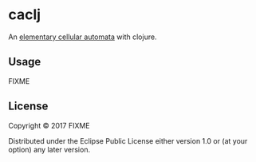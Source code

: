 # caclj

An [elementary cellular automata](https://en.wikipedia.org/wiki/Elementary_cellular_automaton) with clojure.

## Usage

FIXME

## License

Copyright © 2017 FIXME

Distributed under the Eclipse Public License either version 1.0 or (at
your option) any later version.
